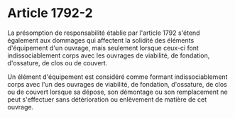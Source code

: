 # Article 1792-2

La présomption de responsabilité établie par l'article 1792 s'étend également aux dommages qui affectent la solidité des éléments d'équipement d'un ouvrage, mais seulement lorsque ceux-ci font indissociablement corps avec les ouvrages de viabilité, de fondation, d'ossature, de clos ou de couvert.

Un élément d'équipement est considéré comme formant indissociablement corps avec l'un des ouvrages de viabilité, de fondation, d'ossature, de clos ou de couvert lorsque sa dépose, son démontage ou son remplacement ne peut s'effectuer sans détérioration ou enlèvement de matière de cet ouvrage.
